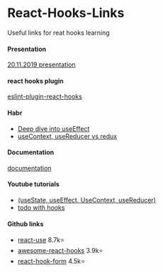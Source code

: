 # React-Hooks-Links
Useful links for reat hooks learning

#### Presentation
[20.11.2019 presentation](https://docs.google.com/presentation/d/1l_So61_9nThnrtrGHzlUZMxwgL4cWGVCO2OkrVuMyys/edit?usp=sharing)

#### react hooks plugin
[eslint-plugin-react-hooks](https://www.npmjs.com/package/eslint-plugin-react-hooks#installation)

#### Habr
* [Deep dive into useEffect](https://habr.com/ru/company/ruvds/blog/445276/)
* [useContext, useReducer vs redux](https://habr.com/ru/post/473070/)

#### Documentation
[documentation](https://ru.reactjs.org/docs/hooks-intro.html)

#### Youtube tutorials
* [(useState, useEffect, UseContext, useReducer)](https://www.youtube.com/watch?v=hQRPsKzpo34&list=PLqKQF2ojwm3n6YO3BDSQIg35GGKn_ImFD)
* [todo with hooks](https://www.youtube.com/watch?v=V1rhxheJg4A)

#### Github links
* [react-use](https://github.com/streamich/react-use) 8.7k:star:
* [awesome-react-hooks](https://github.com/rehooks/awesome-react-hooks) 3.9k:star:
* [react-hook-form](https://github.com/react-hook-form/react-hook-form) 4.5k:star:

